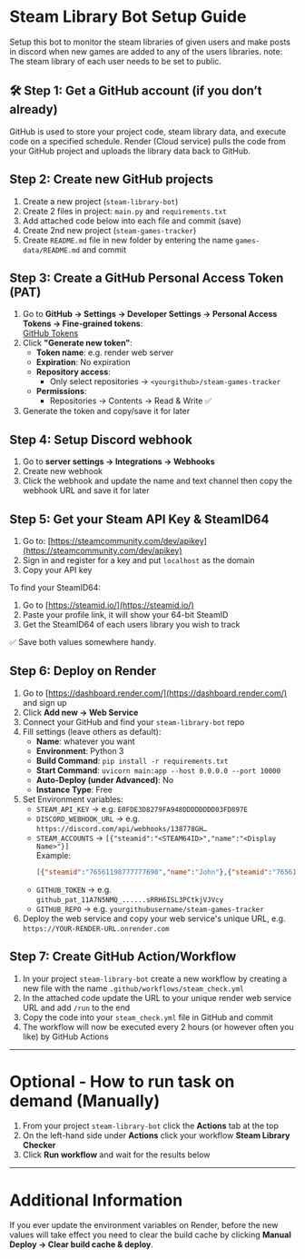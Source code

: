 # Steam Library Bot Setup Guide
Setup this bot to monitor the steam libraries of given users and make posts in discord when new games are added to any of the users libraries.
note: The steam library of each user needs to be set to public.

## 🛠 Step 1: Get a GitHub account (if you don’t already)

GitHub is used to store your project code, steam library data, and execute code on a specified schedule. Render (Cloud service) pulls the code from your GitHub project and uploads the library data back to GitHub.

## Step 2: Create new GitHub projects

1. Create a new project (`steam-library-bot`)
2. Create 2 files in project: `main.py` and `requirements.txt`
3. Add attached code below into each file and commit (save)
4. Create 2nd new project (`steam-games-tracker`)
5. Create `README.md` file in new folder by entering the name `games-data/README.md` and commit

## Step 3: Create a GitHub Personal Access Token (PAT)

1. Go to **GitHub → Settings → Developer Settings → Personal Access Tokens → Fine-grained tokens**:  
   [GitHub Tokens](https://github.com/settings/tokens)
2. Click **"Generate new token"**:
   - **Token name**: e.g. render web server
   - **Expiration**: No expiration
   - **Repository access**:
     - Only select repositories → `<yourgithub>/steam-games-tracker`
   - **Permissions**:
     - Repositories → Contents → Read & Write ✅
3. Generate the token and copy/save it for later

## Step 4: Setup Discord webhook

1. Go to **server settings → Integrations → Webhooks**
2. Create new webhook
3. Click the webhook and update the name and text channel then copy the webhook URL and save it for later

## Step 5: Get your Steam API Key & SteamID64

1. Go to: [https://steamcommunity.com/dev/apikey](https://steamcommunity.com/dev/apikey)
2. Sign in and register for a key and put `localhost` as the domain
3. Copy your API key

To find your SteamID64:

1. Go to [https://steamid.io/](https://steamid.io/)
2. Paste your profile link, it will show your 64-bit SteamID
3. Get the SteamID64 of each users library you wish to track

✅ Save both values somewhere handy.

## Step 6: Deploy on Render

1. Go to [https://dashboard.render.com/](https://dashboard.render.com/) and sign up
2. Click **Add new → Web Service**
3. Connect your GitHub and find your `steam-library-bot` repo
4. Fill settings (leave others as default):
   - **Name**: whatever you want
   - **Environment**: Python 3
   - **Build Command**: `pip install -r requirements.txt`
   - **Start Command**: `uvicorn main:app --host 0.0.0.0 --port 10000`
   - **Auto-Deploy (under Advanced)**: No
   - **Instance Type**: Free
5. Set Environment variables:
   - `STEAM_API_KEY` → e.g. `E0FDE3D8279FA948DDDDDDDD03FD897E`
   - `DISCORD_WEBHOOK_URL` → e.g. `https://discord.com/api/webhooks/138778GH…`
   - `STEAM_ACCOUNTS` → `[{"steamid":"<STEAM64ID>","name":"<Display Name>"}]`  
     Example:  
     ```json
     [{"steamid":"76561198777777690","name":"John"},{"steamid":"76561198888888690","name":"Jane"}]
     ```
   - `GITHUB_TOKEN` → e.g. `github_pat_11A7N5NMQ_......sRRH6ISL3PCtkjVJVcy`
   - `GITHUB_REPO` → e.g. `yourgithubusername/steam-games-tracker`
6. Deploy the web service and copy your web service's unique URL, e.g. `https://YOUR-RENDER-URL.onrender.com`

## Step 7: Create GitHub Action/Workflow

1. In your project `steam-library-bot` create a new workflow by creating a new file with the name `.github/workflows/steam_check.yml`
2. In the attached code update the URL to your unique render web service URL and add `/run` to the end
3. Copy the code into your `steam_check.yml` file in GitHub and commit
4. The workflow will now be executed every 2 hours (or however often you like) by GitHub Actions

---

# Optional - How to run task on demand (Manually)

1. From your project `steam-library-bot` click the **Actions** tab at the top
2. On the left-hand side under **Actions** click your workflow **Steam Library Checker**
3. Click **Run workflow** and wait for the results below

---

# Additional Information

If you ever update the environment variables on Render, before the new values will take effect you need to clear the build cache by clicking **Manual Deploy → Clear build cache & deploy**.

